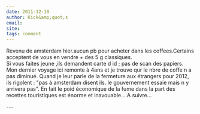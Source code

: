```yaml
---
date: 2011-12-10
author: Kick&amp;quot;s
email: 
site: 
tags: comment
---
```


<p>Revenu de amsterdam hier.aucun pb pour acheter dans les coffees.Certains acceptent de vous en vendre + des 5 g classiques.<br />
Si vous faites jeune ,ils demandent carte d id ; pas de scan des papiers.<br />
Mon dernier voyage ici remonte à 4ans et je trouve qur le nbre de coffe n a pas diminué. Quand je leur parle de la fermeture aux étrangers pour 2012, ils rigolent : &quot;pas à amsterdam disent ils. le gouvernement essaie mais n y arrivera pas&quot;. En fait le poid économique de la fume dans la part des recettes touristiques est énorme et inavouable....A suivre...</p>
---